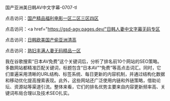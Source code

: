 
国产亚洲美日韩AV中文字幕-0707-tl


点击访问：<a href="https://vassv.pages.dev/">国产精品福利电影一区二区三区四区</a>

点击访问：<a href="https://gsd-agv.pages.dev/"日韩人妻中文字幕无码专区</a>

点击访问：<a href="https://tfda.pages.dev/">日韩欧美国产偷亚洲清高</a>

点击访问：<a href="https://fdhf-454.pages.dev/">熟妇丰满人妻无码精品一区</a>


我在谷歌搜索“日本AV免费”这个关键词后，分析了排名前10个网站的SEO策略。多数网站都精准匹配关键词，标题包含“日本AV”“免费”等高点击词汇。同时，它们普遍采用清晰的URL结构、标签系统、每日更新的内容机制，并通过结构化数据和移动优化提高搜索表现。此外，这些网站还广泛使用内链和外链策略，借助论坛、资源站等渠道引流。整体来看，它们的排名优势主要来自内容更新频率高、关键词布局合理以及技术SEO扎实。





<span style="display:none;">[Canonical link](https://github.com/tt20250707/tt006 ）</span>
